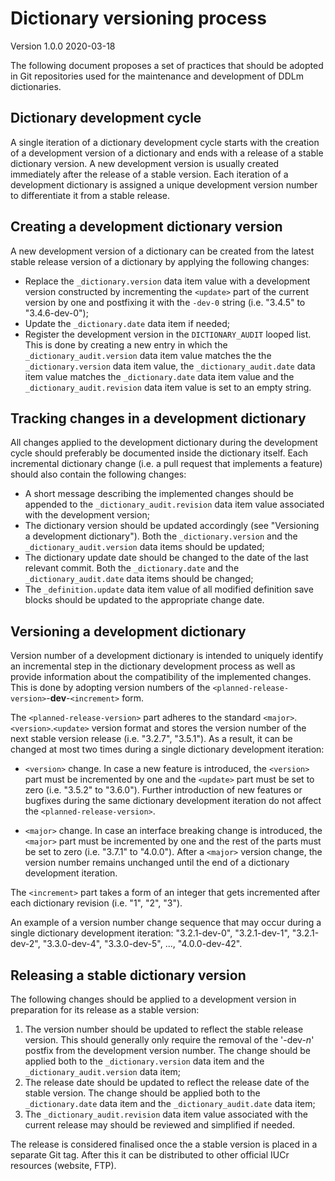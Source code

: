 # Dictionary versioning process

Version 1.0.0 2020-03-18

The following document proposes a set of practices that should be adopted in Git repositories used for the maintenance and development of DDLm dictionaries.

## Dictionary development cycle

A single iteration of a dictionary development cycle starts with the creation of a development version of a dictionary and ends with a release of a stable dictionary version. A new development version is usually created immediately after the release of a stable version. Each iteration of a development dictionary is assigned a unique development version number to differentiate it from a stable release.  

## Creating a development dictionary version

A new development version of a dictionary can be created from the latest stable release version of a dictionary by applying the following changes:

* Replace the `_dictionary.version` data item value with a development version constructed by incrementing the `<update>` part of the current version by one and postfixing it with the `-dev-0` string (i.e. "3.4.5" to "3.4.6-dev-0");
* Update the `_dictionary.date` data item if needed;
* Register the development version in the `DICTIONARY_AUDIT` looped list. This is done by creating a new entry in which the `_dictionary_audit.version` data item value matches the the `_dictionary.version` data item value, the `_dictionary_audit.date` data item value matches the `_dictionary.date` data item value and the `_dictionary_audit.revision` data item value is set to an empty string.

## Tracking changes in a development dictionary

All changes applied to the development dictionary during the development cycle should preferably be documented inside the dictionary itself. Each incremental dictionary change (i.e. a pull request that implements a feature) should also contain the following changes:

* A short message describing the implemented changes should be appended to the `_dictionary_audit.revision` data item value associated with the development version;
* The dictionary version should be updated accordingly (see "Versioning a development dictionary"). Both the `_dictionary.version` and the `_dictionary_audit.version` data items should be updated;
* The dictionary update date should be changed to the date of the last relevant commit. Both the `_dictionary.date` and the `_dictionary_audit.date` data items should be changed;
* The `_definition.update` data item value of all modified definition save blocks should be updated to the appropriate change date.

## Versioning a development dictionary
Version number of a development dictionary is intended to uniquely identify an incremental step in the dictionary development process as well as provide information about the compatibility of the implemented changes. This is done by adopting version numbers of the `<planned-release-version>`-**dev**-`<increment>` form.

The `<planned-release-version>` part adheres to the standard `<major>`.`<version>`.`<update>` version format and stores the version number of the next stable version release (i.e. "3.2.7", "3.5.1"). As a result, it can be changed at most two times during a single dictionary development iteration:

* `<version>` change. In case a new feature is introduced, the `<version>` part must be incremented by one and the `<update>` part must be set to zero (i.e. "3.5.2" to "3.6.0"). Further introduction of new features or bugfixes during the same dictionary development iteration do not affect the `<planned-release-version>`.

* `<major>` change. In case an interface breaking change is introduced, the `<major>` part must be incremented by one and the rest of the parts must be set to zero (i.e. "3.7.1" to "4.0.0"). After a `<major>` version change, the version number remains unchanged until the end of a dictionary development iteration.

The `<increment>` part takes a form of an integer that gets incremented after each dictionary revision (i.e. "1", "2", "3"). 

An example of a version number change sequence that may occur during a single dictionary development iteration: "3.2.1-dev-0", "3.2.1-dev-1", "3.2.1-dev-2", "3.3.0-dev-4", "3.3.0-dev-5", ..., "4.0.0-dev-42".

## Releasing a stable dictionary version

The following changes should be applied to a development version in preparation for its release as a stable version:

1. The version number should be updated to reflect the stable release version. This should generally only require the removal of the '-dev-*n*' postfix from the development version number. The change should be applied both to the `_dictionary.version` data item and the `_dictionary_audit.version` data item;
2. The release date should be updated to reflect the release date of the stable version. The change should be applied both to the `_dictionary.date` data item and the `_dictionary_audit.date` data item;
3. The `_dictionary_audit.revision` data item value associated with the current release may should be reviewed and simplified if needed.

The release is considered finalised once the a stable version is placed in a separate Git tag. After this it can be distributed to other official IUCr resources (website, FTP).
